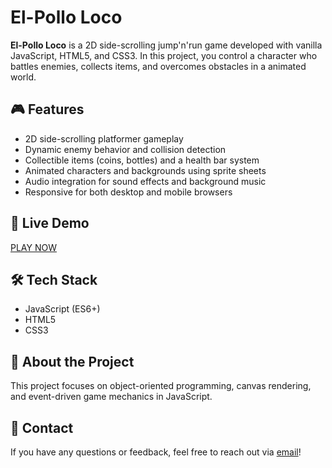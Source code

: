 # El-Pollo Loco

**El-Pollo Loco** is a 2D side-scrolling jump'n'run game developed with vanilla JavaScript, HTML5, and CSS3. In this project, you control a character who battles enemies, collects items, and overcomes obstacles in a animated world.

## 🎮 Features

- 2D side-scrolling platformer gameplay
- Dynamic enemy behavior and collision detection
- Collectible items (coins, bottles) and a health bar system
- Animated characters and backgrounds using sprite sheets
- Audio integration for sound effects and background music
- Responsive for both desktop and mobile browsers

## 🚀 Live Demo

[PLAY NOW](https://el-pollo-loco.veysel-karaali.com/)

## 🛠️ Tech Stack

- JavaScript (ES6+)
- HTML5
- CSS3

## 📖 About the Project

This project focuses on object-oriented programming, canvas rendering, and event-driven game mechanics in JavaScript.

## 📩 Contact

If you have any questions or feedback, feel free to reach out via [email](mailto:***REMOVED***)!
